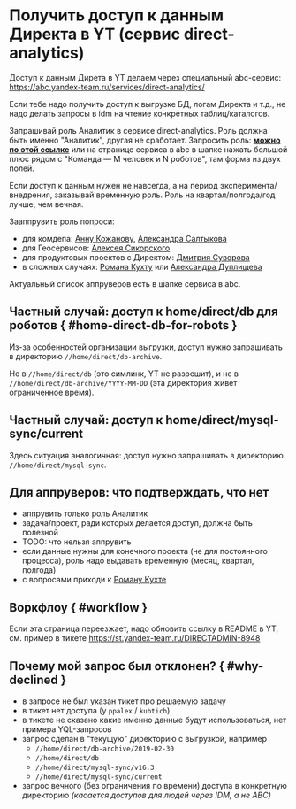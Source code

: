 # Получить доступ к данным Директа в YT (сервис direct-analytics)

Доступ к данным Дирета в YT делаем через специальный abc-сервис: <https://abc.yandex-team.ru/services/direct-analytics/>

Если тебе надо получить доступ к выгрузке БД, логам Директа и т.д., не надо делать запросы в idm на чтение конкретных таблиц/каталогов. 

Запрашивай роль Аналитик в сервисе direct-analytics.
Роль должна быть именно "Аналитик", другая не сработает. Запросить роль: [**можно по этой ссылке**](https://idm.yandex-team.ru/#rf-role=aGDxYKp0#abc/services/meta_search/ad/productsforadvertisers/direct/direct-analytics/*/4(fields:()),rf-expanded=aGDxYKp0,rf=1) или на странице сервиса в abc в шапке нажать большой плюс рядом с "Команда — M человек и N роботов", там форма из двух полей.

Если доступ к данным нужен не навсегда, а на период эксперимента/внедрения, заказывай временную роль. Роль на квартал/полгода/год лучше, чем вечная.

Зааппрувить роль попроси:

- для комдепа: [Анну Кожанову](https://staff.yandex-team.ru/kozhanova), [Александра Салтыкова](https://staff.yandex-team.ru/saltykov)
- для Геосервисов: [Алексея Сикорского](https://staff.yandex-team.ru/asikorsky)
- для продуктовых проектов с Директом: [Дмитрия Суворова](https://staff.yandex-team.ru/dmsuvorov)
- в сложных случаях: [Романа Кухту](https://staff.yandex-team.ru/kuhtich) или [Александра Дуплищева](https://staff.yandex-team.ru/ppalex)

Актуальный список аппруверов есть в шапке сервиса в abc. 

## Частный случай: доступ к home/direct/db для роботов { #home-direct-db-for-robots }
Из-за особенностей организации выгрузки, доступ нужно запрашивать в директорию `//home/direct/db-archive`.


Не в `//home/direct/db` (это симлинк, YT не разрешит),
и не в `//home/direct/db-archive/YYYY-MM-DD` (эта директория живет ограниченное время).

## Частный случай: доступ к home/direct/mysql-sync/current
Здесь ситуация аналогичная: доступ нужно запрашивать в директорию `//home/direct/mysql-sync`.

## Для аппруверов: что подтверждать, что нет

- аппрувить только роль Аналитик
- задача/проект, ради которых делается доступ, должна быть полезной
- TODO: что нельзя аппрувить
- если данные нужны для конечного проекта (не для постоянного процесса), роль надо выдавать временную (месяц, квартал, полгода)
- с вопросами приходи к [Роману Кухте](https://staff.yandex-team.ru/kuhtich)


## Воркфлоу { #workflow }

Если эта страница переезжает, надо обновить ссылку в README в YT, см. пример в тикете <https://st.yandex-team.ru/DIRECTADMIN-8948>


## Почему мой запрос был отклонен? { #why-declined }
- в запросе не был указан тикет про решаемую задачу
- в тикет нет доступа (у `ppalex` / `kuhtich`)
- в тикете не сказано какие именно данные будут использоваться, нет примера YQL-запросов
- запрос сделан в "текущую" директорию с выгрузкой, например
   - `//home/direct/db-archive/2019-02-30`
   - `//home/direct/db`
   - `//home/direct/mysql-sync/v16.3`
   - `//home/direct/mysql-sync/current`
- запрос вечного (без ограничения по времени) доступа в конкретную директорию _(касается доступов для людей через IDM, а не ABC)_
